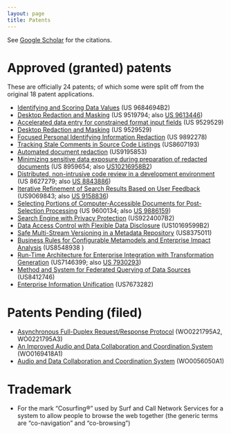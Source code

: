 ```yaml
---
layout: page
title: Patents
---
```



See [Google Scholar](http://scholar.google.com/citations?hl=en&user=d0FLp-q9vFEC&view_op=list_works&pagesize=100) for the citations.


# Approved (granted) patents

These are officially 24 patents; of which some were split off from the original 18 patent applications.

* [Identifying and Scoring Data Values](https://patents.google.com/patent/US9684694B2/) (US 9684694B2)
* [Desktop Redaction and Masking](https://www.google.com/patents/US9519794) (US 9519794; also [US 9613446](https://patents.google.com/patent/US9613446B2/en))
* [Accelerated data entry for constrained format input fields](https://www.google.com/patents/US9529529) (US 9529529)
* [Desktop Redaction and Masking](https://www.google.com/patents/US9529529) (US 9529529)
* [Focused Personal Identifying Information Redaction](https://patents.google.com/patent/US9892278B2/en) (US 9892278)
* [Tracking Stale Comments in Source Code Listings](https://www.google.com/patents/US8607193) (US8607193)
* [Automated document redaction](http://www.google.com/patents/US9195853) (US9195853)
* [Minimizing sensitive data exposure during preparation of redacted documents](https://www.google.com/patents/US8959654)  (US 8959654; also [US10216958B2](https://patents.google.com/patent/US10216958B2))
* [Distributed, non-intrusive code review in a development environment](https://www.google.com/patents/US8627279) (US 8627279; also [US 8843886](https://patents.google.com/patent/US8843886B2/en))
* [Iterative Refinement of Search Results Based on User Feedback](https://patents.google.com/patent/US9069843B2)  (US9069843; also [US 9158836](https://patents.google.com/patent/US9158836B2/en))
* [Selecting Portions of Computer-Accessible Documents for Post-Selection Processing](https://www.google.com/patents/US9600134) (US 9600134; also [US 9886159](https://patents.google.com/patent/US9886159B2/en))
* [Search Engine with Privacy Protection](https://patents.google.com/patent/US9224007B2/en) (US9224007B2)
* [Data Access Control with Flexible Data Disclosure](https://patents.google.com/patent/US10169599B2/) (US10169599B2)
* [Safe Multi-Stream Versioning in a Metadata Repository](https://www.google.com/patents/US8375011) (US8375011)
* [Business Rules for Configurable Metamodels and Enterprise Impact Analysis](https://www.google.com/patents/US8548938) (US8548938 )
* [Run-Time Architecture for Enterprise Integration with Transformation Generation](https://www.google.com/patents/US7146399) (US7146399; also [US 7930293](http://www.google.com/patents/US7930293))
* [Method and System for Federated Querying of Data Sources](https://www.google.com/patents/US8412746) (US8412746)
* [Enterprise Information Unification](https://www.google.com/patents/US7673282) (US7673282)


# Patents Pending (filed)

* [Asynchronous Full-Duplex Request/Response Protocol](http://v3.espacenet.com/textdoc?DB=EPODOC&IDX=WO0221795&F=0) (WO0221795A2, WO0221795A3)
* [An Improved Audio and Data Collaboration and Coordination System](http://www.wipo.int/patentscope/search/en/WO2001069418) (WO0169418A1)
* [Audio and Data Collaboration and Coordination System](http://v3.espacenet.com/textdoc?DB=EPODOC&IDX=WO0056050&F=0) (WO0056050A1)

# Trademark

* For the mark “Cosurfing®” used by Surf and Call Network Services for a system to allow people to browse the web together (the generic terms are “co-navigation” and “co-browsing”)
